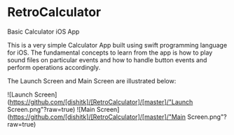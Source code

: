 # RetroCalculator
Basic Calculator iOS App

This is a very simple Calculator App built using swift programming language for iOS. 
The fundamental concepts to learn from the app is how to play sound files on particular events and how to handle button events and perform operations accordingly.

The Launch Screen and Main Screen are illustrated below:

![Launch Screen](https://github.com/[dishitk]/[RetroCalculator]/[master]/"Launch Screen.png"?raw=true)
![Main Screen](https://github.com/[dishitk]/[RetroCalculator]/[master]/"Main Screen.png"?raw=true)


